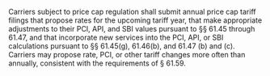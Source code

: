 Carriers subject to price cap regulation shall submit annual price cap tariff filings that propose rates for the upcoming tariff year, that make appropriate adjustments to their PCI, API, and SBI values pursuant to §§ 61.45 through 61.47, and that incorporate new services into the PCI, API, or SBI calculations pursuant to §§ 61.45(g), 61.46(b), and 61.47 (b) and (c). Carriers may propose rate, PCI, or other tariff changes more often than annually, consistent with the requirements of § 61.59.


